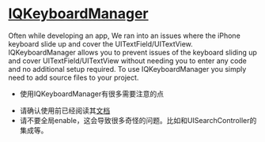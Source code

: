 # [IQKeyboardManager](https://github.com/hackiftekhar/IQKeyboardManager)
Often while developing an app, We ran into an issues where the iPhone keyboard slide up and cover the UITextField/UITextView. IQKeyboardManager allows you to prevent issues of the keyboard sliding up and cover UITextField/UITextView without needing you to enter any code and no additional setup required. To use IQKeyboardManager you simply need to add source files to your project.

 - 使用IQKeyboardManager有很多需要注意的点
  + 请确认使用前已经阅读其[文档](https://github.com/hackiftekhar/IQKeyboardManager/blob/master/MANUAL%20MANAGEMENT.md)
  + 请不要全局enable，这会导致很多奇怪的问题。比如和UISearchController的集成等。

